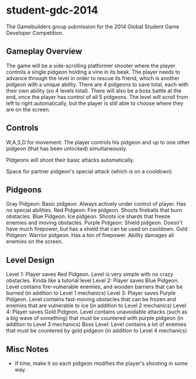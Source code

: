 student-gdc-2014
================

The Gamebuilders group submission for the 2014 Global Student Game Developer Competition.


Gameplay Overview
-----------------

The game will be a side-scrolling platformer shooter where the player controls a single pidgeon holding a vine in its beak. The player needs to advance through the level in order to rescue its friend, which is another pidgeon with a unique ability. There are 4 pidgeons to save total, each with their own ability (so 4 levels total). There will also be a boss battle at the end, once the player has control of all 5 pidgeons. The level will scroll from left to right automatically, but the player is still able to choose where they are on the screen.


Controls
--------

W,A,S,D for movement. The player controls his pidgeon and up to one other pidgeon (that has been unlocked) simultaneously.

Pidgeons will shoot their basic attacks automatically.

Space for partner pidgeon's special attack (which is on a cooldown)


Pidgeons
--------

Gray Pidgeon: Basic pidgeon. Always actively under control of player. Has no special abilities.
Red Pidgeon: Fire pidgeon. Shoots fireballs that burn obstacles.
Blue Pidgeon: Ice pidgeon. Shoots ice shards that freeze enemies and moving obstacles.
Purple Pidgeon: Shield pidgeon. Doesn't have much firepower, but has a shield that can be used on cooldown.
Gold Pidgeon: Warrior pidgeon. Has a ton of firepower. Ability damages all enemies on the screen.


Level Design
------------
Level 1: Player saves Red Pidgeon. Level is very simple with no crazy obstacles. Kinda like a tutorial level
Level 2: Player saves Blue Pidgeon. Level contains fire-vulnerable enemies, and wooden barriers that can be burned (in addition to Level 1 mechanics)
Level 3: Player saves Purple Pidgeon. Level contains fast-moving obstacles that can be frozen and enemies that are vulnerable to ice (in addition to Level 2 mechanics)
Level 4: Player saves Gold Pidgeon. Level contains unavoidable attacks (such as a big wave of something) that must be countered with purple pidgeon (in addition to Level 3 mechanics)
Boss Level: Level contains a lot of enemies that must be countered by gold pidgeon (in addition to Level 4 mechanics)


 Misc Notes
----------

* If time, make it so each pidgeon modifies the player's shooting in some way.
